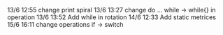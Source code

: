 13/6 12:55 change print spiral
13/6 13:27 change do ... while -> while{} in operation
13/6 13:52 Add while in rotation
14/6 12:33 Add static metrices
15/6 16:11 change operations if -> switch
